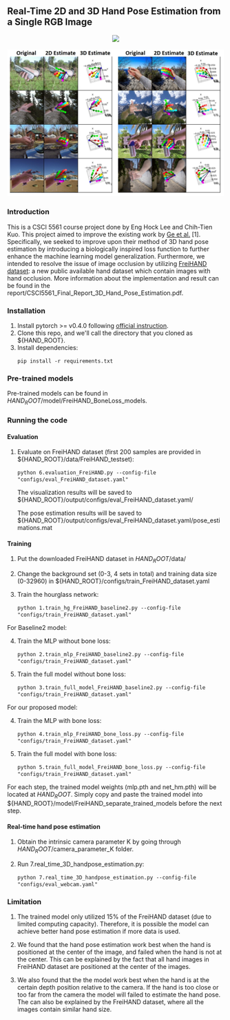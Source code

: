 ## Real-Time 2D and 3D Hand Pose Estimation from a Single RGB Image

<p align="center">
  <img src=pose_estimation_gif.gif/>
</p>

<p align="center">
  <img src=pose_estimate.jpg/>
</p>


### Introduction
This is a CSCI 5561 course project done by Eng Hock Lee and Chih-Tien Kuo. 
This project aimed to improve the existing work by [Ge et al.](https://github.com/3d-hand-shape/hand-graph-cnn) [1]. 
Specifically, we seeked to improve upon their method of 3D hand pose estimation by introducing
a biologically inspired loss function to further enhance the machine learning model generalization. 
Furthermore, we intended to resolve the issue of image occlusion by utilizing [FreiHAND dataset](https://github.com/lmb-freiburg/freihand):
a new public available hand dataset which contain images with hand occlusion.
More information about the implementation and result can be found in the report/CSCI5561_Final_Report_3D_Hand_Pose_Estimation.pdf.


### Installation
1. Install pytorch >= v0.4.0 following [official instruction](https://pytorch.org/).
2. Clone this repo, and we'll call the directory that you cloned as ${HAND_ROOT}.
3. Install dependencies:
    ```
    pip install -r requirements.txt
    ```

### Pre-trained models
Pre-trained models can be found in ${HAND_ROOT}$/model/FreiHAND_BoneLoss_models.

### Running the code
#### Evaluation
1. Evaluate on FreiHAND dataset (first 200 samples are provided in ${HAND_ROOT}/data/FreiHAND_testset):
    ```
    python 6.evaluation_FreiHAND.py --config-file "configs/eval_FreiHAND_dataset.yaml"
    ```
    The visualization results will be saved to ${HAND_ROOT}/output/configs/eval_FreiHAND_dataset.yaml/

    The pose estimation results will be saved to ${HAND_ROOT}/output/configs/eval_FreiHAND_dataset.yaml/pose_estimations.mat
    
#### Training
1. Put the downloaded FreiHAND dataset in ${HAND_ROOT}$/data/

2. Change the background set (0-3, 4 sets in total) and training data size (0-32960) in ${HAND_ROOT}/configs/train_FreiHAND_dataset.yaml

3. Train the hourglass network:
    ```
    python 1.train_hg_FreiHAND_baseline2.py --config-file "configs/train_FreiHAND_dataset.yaml"
    ```

For Baseline2 model:

4. Train the MLP without bone loss:
    ```
    python 2.train_mlp_FreiHAND_baseline2.py --config-file "configs/train_FreiHAND_dataset.yaml"
    ```

5. Train the full model without bone loss:
    ```
    python 3.train_full_model_FreiHAND_baseline2.py --config-file "configs/train_FreiHAND_dataset.yaml"
    ```

For our proposed model:

4. Train the MLP with bone loss:
    ```
    python 4.train_mlp_FreiHAND_bone_loss.py --config-file "configs/train_FreiHAND_dataset.yaml"
    ```

5. Train the full model with bone loss:
    ```
    python 5.train_full_model_FreiHAND_bone_loss.py --config-file "configs/train_FreiHAND_dataset.yaml"
    ```

For each step, the trained model weights (mlp.pth and net_hm.pth) will be located at ${HAND_ROOT}$. Simply copy and paste the trained model into 
${HAND_ROOT}/model/FreiHAND_separate_trained_models before the next step.


#### Real-time hand pose estimation
1. Obtain the intrinsic camera parameter K by going through ${HAND_ROOT}$/camera_parameter_K folder.

2. Run 7.real_time_3D_handpose_estimation.py:
   ```
   python 7.real_time_3D_handpose_estimation.py --config-file "configs/eval_webcam.yaml"
   ```

### Limitation
1. The trained model only utilized 15% of the FreiHAND dataset (due to limited computing capacity). Therefore, it is possible the model can 
achieve better hand pose estimation if more data is used. 

2. We found that the hand pose estimation work best when the hand is positioned at the center of the image, and failed when the hand is not 
at the center. This can be explained by the fact that all hand images in FreiHAND dataset are positioned at the center of the images. 

3. We also found that the the model work best when the hand is at the certain depth position relative to the camera. If the hand is too close
or too far from the camera the model will failed to estimate the hand pose. The can also be explained by the FreiHAND dataset, where all the 
images contain similar hand size.
